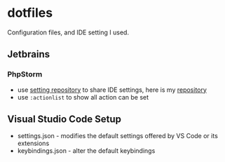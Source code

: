 # dotfiles
Configuration files, and IDE setting I used.

## Jetbrains
### PhpStorm
- use [setting repository](https://www.jetbrains.com/help/phpstorm/settings-tools-settings-repository.html) to share IDE settings, here is my [repository](https://github.com/r3nyou/phpstorm-setting)
- use `:actionlist` to show all action can be set

## Visual Studio Code Setup
- settings.json - modifies the default settings offered by VS Code or its extensions
- keybindings.json - alter the default keybindings
